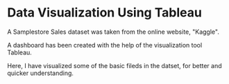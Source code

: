# Data Visualization Using Tableau

A Samplestore Sales dataset was taken from the online website, "Kaggle".

A dashboard has been created with the help of the visualization tool Tableau. 

Here, I have visualized some of the basic fileds in the datset, for better and quicker understanding.
